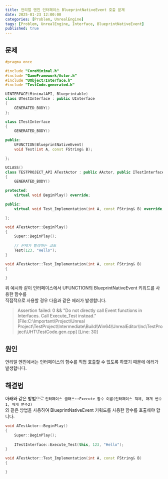 ```yaml
---
title: 언리얼 엔진 인터페이스 BlueprintNativeEvent 호출 문제
date: 2025-01-23 12:00:00
categories: [Problem, UnrealEngine]
tags: [Problem, UnrealEngine, Interface, BlueprintNativeEvent]
published: true
---
```


## 문제

```c++
#pragma once

#include "CoreMinimal.h"
#include "GameFramework/Actor.h"
#include "UObject/Interface.h"
#include "TestCode.generated.h"

UINTERFACE(MinimalAPI, Blueprintable)
class UTestInterface : public UInterface
{
	GENERATED_BODY()
};

class ITestInterface
{
	GENERATED_BODY()

public:
	UFUNCTION(BlueprintNativeEvent)
	void Test(int A, const FString& B);

};

UCLASS()
class TESTPROJECT_API ATestActor : public AActor, public ITestInterface
{
	GENERATED_BODY()

protected:
	virtual void BeginPlay() override;

public:	
	virtual void Test_Implementation(int A, const FString& B) override;

};
```

```c++
void ATestActor::BeginPlay()
{
	Super::BeginPlay();
	
    // 문제가 발생하는 코드
	Test(123, "Hello");
}

void ATestActor::Test_Implementation(int A, const FString& B)
{

}
```

위 예시와 같이 인터페이스에서 UFUNCTION의 BlueprintNativeEvent 키워드를 
사용한 함수를  
직접적으로 사용할 경우 다음과 같은 에러가 발생합니다.  

> Assertion failed: 0 && "Do not directly call Event functions in Interfaces. Call Execute_Test instead." [File:C:\Important\Project\Unreal Project\TestProject\Intermediate\Build\Win64\UnrealEditor\Inc\TestProject\UHT\TestCode.gen.cpp] [Line: 30] 

## 원인

언리얼 엔진에서는 인터페이스의 함수를 직접 호출할 수 없도록 하였기 때문에 에러가 발생합니다. 

## 해결법 

아래와 같은 방법으로  `인터페이스 클래스::Execute_함수 이름(인터페이스 객체, 매개 변수1, 매개 변수2)`  
와 같은 방법을  사용하여 BlueprintNativeEvent 키워드를 사용한 함수를 호출해야 합니다.

```c++
void ATestActor::BeginPlay()
{
	Super::BeginPlay();
	
	ITestInterface::Execute_Test(this, 123, "Hello");
}

void ATestActor::Test_Implementation(int A, const FString& B)
{

}
```